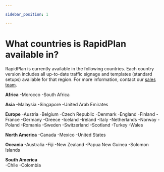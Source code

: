 ```yaml
---

sidebar_position: 1

---
```

# What countries is RapidPlan available in?

RapidPlan is currently available in the following countries. Each country version includes all up-to-date traffic signage and templates (standard setups) available for that region. For more information, contact our [sales team](https://invarion.com/contact).

 **Africa**
        -Morocco
        -South Africa

 **Asia**
       -Malaysia
        -Singapore
       -United Arab Emirates

 **Europe**
        -Austria
        -Belgium
        -Czech Republic
        -Denmark
        -England
        -Finland
        -France
        -Germany
        -Greece
        -Iceland
        -Ireland
        -Italy
        -Netherlands
        -Norway
        -Poland
        -Romania
        -Sweden
        -Switzerland
        -Scotland
        -Turkey
        -Wales

 **North America**
        -Canada
        -Mexico
         -United States

 **Oceania**
        -Australia
        -Fiji
        -New Zealand
        -Papua New Guinea
        -Solomon Islands

 **South America**  
        -Chile
        -Colombia

